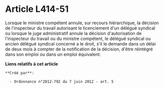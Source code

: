 # Article L414-51

Lorsque le ministre compétent annule, sur recours hiérarchique, la décision de l'inspecteur du travail autorisant le
licenciement d'un délégué syndical ou lorsque le juge administratif annule la décision d'autorisation de l'inspecteur du
travail ou du ministre compétent, le délégué syndical ou ancien délégué syndical concerné a le droit, s'il le demande dans un
délai de deux mois à compter de la notification de la décision, d'être réintégré dans son emploi ou dans un emploi
équivalent.

**Liens relatifs à cet article**

	**Créé par**:

	  - Ordonnance n°2012-792 du 7 juin 2012 - art. 5

